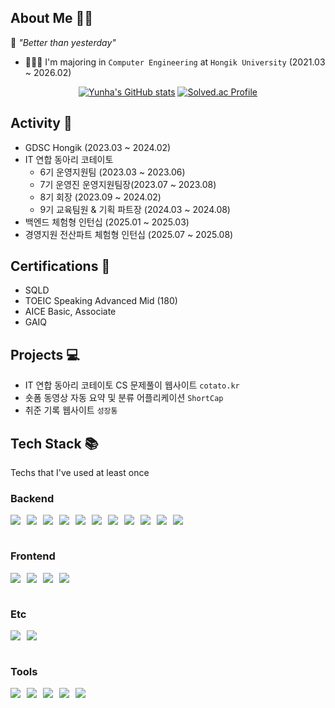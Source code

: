 ## About Me 👋🏼
🌱 *"Better than yesterday"*
- 👩🏻‍🎓 I'm majoring in `Computer Engineering` at `Hongik University` (2021.03 ~ 2026.02)
<div align="center">
  
[![Yunha's GitHub stats](https://github-readme-stats.vercel.app/api?username=yunhacandy&theme=tokyonight)](https://github.com/anuraghazra/github-readme-stats)   [![Solved.ac Profile](http://mazassumnida.wtf/api/v2/generate_badge?boj=yunhacandy)](https://solved.ac/yunhacandy/)

</div>

## Activity 👥
- GDSC Hongik (2023.03 ~ 2024.02)
- IT 연합 동아리 코테이토
  - 6기 운영지원팀 (2023.03 ~ 2023.06)
  - 7기 운영진 운영지원팀장(2023.07 ~ 2023.08)
  - 8기 회장 (2023.09 ~ 2024.02)
  - 9기 교육팀원 & 기획 파트장 (2024.03 ~ 2024.08)
- 백엔드 체험형 인턴십 (2025.01 ~ 2025.03)
- 경영지원 전산파트 체험형 인턴십 (2025.07 ~ 2025.08)

## Certifications 🧾 
 - SQLD
 - TOEIC Speaking Advanced Mid (180)
 - AICE Basic, Associate
 - GAIQ

## Projects 💻
- IT 연합 동아리 코테이토 CS 문제풀이 웹사이트 `cotato.kr`
- 숏폼 동영상 자동 요약 및 분류 어플리케이션 `ShortCap`
- 취준 기록 웹사이트 `성장통`

## Tech Stack 📚
Techs that I've used at least once

### Backend
<div style="display: flex; flex-wrap: wrap; gap: 10px;">
    <img src="https://img.shields.io/badge/django-092E20?style=for-the-badge&logo=django&logoColor=white">
    <img src="https://img.shields.io/badge/Java-007396.svg?&style=for-the-badge&logo=Java&logoColor=white">
    <img src="https://img.shields.io/badge/Spring-6DB33F?style=for-the-badge&logo=Spring&logoColor=white">
    <img src="https://img.shields.io/badge/SpringBoot-6DB33F?style=for-the-badge&logo=springboot&logoColor=white">
    <img src="https://img.shields.io/badge/SpringDataJPA-6DB33F?style=for-the-badge&logo=springdatajpa&logoColor=white">
    <img src="https://img.shields.io/badge/MySQL-4479A1?style=for-the-badge&logo=MySQL&logoColor=white">
    <img src="https://img.shields.io/badge/Redis-DC382D?style=for-the-badge&logo=redis&logoColor=white">
    <img src="https://img.shields.io/badge/EC2-FF9900?style=for-the-badge&logo=amazonec2&logoColor=white">
    <img src="https://img.shields.io/badge/RDS-527FFF?style=for-the-badge&logo=amazonrds&logoColor=white">
    <img src="https://img.shields.io/badge/S3-569A31?style=for-the-badge&logo=amazons3&logoColor=white">
    <img src="https://img.shields.io/badge/Github Actions-2088FF?style=for-the-badge&logo=GithubActions&logoColor=white">
</div>
<br />

### Frontend
<div style="display: flex; flex-wrap: wrap; gap: 10px;">
    <img src="https://img.shields.io/badge/html5-%23E34F26.svg?style=for-the-badge&logo=html5&logoColor=white"/>
    <img src="https://img.shields.io/badge/css3-%231572B6.svg?style=for-the-badge&logo=css3&logoColor=white"/>
    <img src="https://img.shields.io/badge/JavaScript-F7DF1E?style=for-the-badge&logo=JavaScript&logoColor=white">
    <img src="https://img.shields.io/badge/React-61DAFB?style=for-the-badge&logo=React&logoColor=white">
</div>
<br />

### Etc
<div style="display: flex; flex-wrap: wrap; gap: 10px;">
    <img src="https://img.shields.io/badge/Python-3776AB.svg?&style=for-the-badge&logo=Python&logoColor=white">
    <img src="https://img.shields.io/badge/R-276DC3.svg?&style=for-the-badge&logo=r&logoColor=white">
</div>
<br />

### Tools
<div style="display: flex; flex-wrap: wrap; gap: 10px;">
   <img src="https://img.shields.io/badge/Postman-FF6C37?style=for-the-badge&logo=Postman&logoColor=white"/>
    <img src="https://img.shields.io/badge/Slack-4A154B?style=for-the-badge&logo=Slack&logoColor=white"/>
    <img src="https://img.shields.io/badge/Discord-5865F2?style=for-the-badge&logo=Discord&logoColor=white"/>
    <img src="https://img.shields.io/badge/Figma-F24E1E?style=for-the-badge&logo=figma&logoColor=white">
    <img src="https://img.shields.io/badge/Notion-000000?style=for-the-badge&logo=notion&logoColor=white">
</div>
<br />
